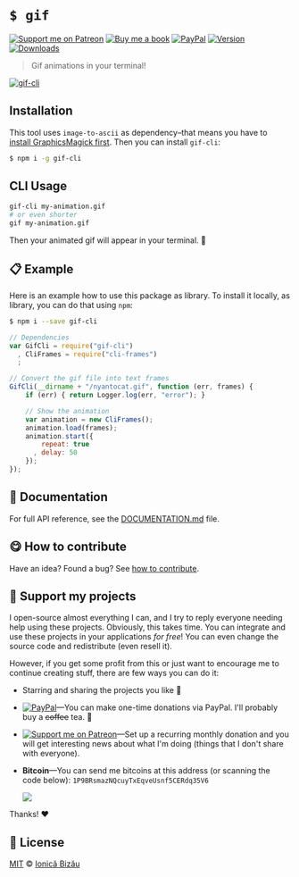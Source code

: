 
# `$ gif`

 [![Support me on Patreon][badge_patreon]][patreon] [![Buy me a book][badge_amazon]][amazon] [![PayPal][badge_paypal_donate]][paypal-donations] [![Version](https://img.shields.io/npm/v/gif-cli.svg)](https://www.npmjs.com/package/gif-cli) [![Downloads](https://img.shields.io/npm/dt/gif-cli.svg)](https://www.npmjs.com/package/gif-cli)

> Gif animations in your terminal!

[![gif-cli](doc/nyan.gif)](#)

## Installation

This tool uses `image-to-ascii` as dependency–that means you have to [install GraphicsMagick first](https://github.com/IonicaBizau/image-to-ascii#installation). Then you can install `gif-cli`:

```sh
$ npm i -g gif-cli
```
## CLI Usage
```sh
gif-cli my-animation.gif
# or even shorter
gif my-animation.gif
```

Then your animated gif will appear in your terminal. :tada:


## :clipboard: Example


Here is an example how to use this package as library. To install it locally, as library, you can do that using `npm`:

```sh
$ npm i --save gif-cli
```



```js
// Dependencies
var GifCli = require("gif-cli")
  , CliFrames = require("cli-frames")
  ;

// Convert the gif file into text frames
GifCli(__dirname + "/nyantocat.gif", function (err, frames) {
    if (err) { return Logger.log(err, "error"); }

    // Show the animation
    var animation = new CliFrames();
    animation.load(frames);
    animation.start({
        repeat: true
      , delay: 50
    });
});
```

## :memo: Documentation

For full API reference, see the [DOCUMENTATION.md][docs] file.

## :yum: How to contribute
Have an idea? Found a bug? See [how to contribute][contributing].


## :sparkling_heart: Support my projects

I open-source almost everything I can, and I try to reply everyone needing help using these projects. Obviously,
this takes time. You can integrate and use these projects in your applications *for free*! You can even change the source code and redistribute (even resell it).

However, if you get some profit from this or just want to encourage me to continue creating stuff, there are few ways you can do it:

 - Starring and sharing the projects you like :rocket:
 - [![PayPal][badge_paypal]][paypal-donations]—You can make one-time donations via PayPal. I'll probably buy a ~~coffee~~ tea. :tea:
 - [![Support me on Patreon][badge_patreon]][patreon]—Set up a recurring monthly donation and you will get interesting news about what I'm doing (things that I don't share with everyone).
 - **Bitcoin**—You can send me bitcoins at this address (or scanning the code below): `1P9BRsmazNQcuyTxEqveUsnf5CERdq35V6`

    ![](https://i.imgur.com/z6OQI95.png)

Thanks! :heart:



## :scroll: License

[MIT][license] © [Ionică Bizău][website]

[badge_patreon]: http://ionicabizau.github.io/badges/patreon.svg
[badge_amazon]: http://ionicabizau.github.io/badges/amazon.svg
[badge_paypal]: http://ionicabizau.github.io/badges/paypal.svg
[badge_paypal_donate]: http://ionicabizau.github.io/badges/paypal_donate.svg
[patreon]: https://www.patreon.com/ionicabizau
[amazon]: http://amzn.eu/hRo9sIZ
[paypal-donations]: https://www.paypal.com/cgi-bin/webscr?cmd=_s-xclick&hosted_button_id=RVXDDLKKLQRJW
[donate-now]: http://i.imgur.com/6cMbHOC.png

[license]: http://showalicense.com/?fullname=Ionic%C4%83%20Biz%C4%83u%20%3Cbizauionica%40gmail.com%3E%20(https%3A%2F%2Fionicabizau.net)&year=2015#license-mit
[website]: https://ionicabizau.net
[contributing]: /CONTRIBUTING.md
[docs]: /DOCUMENTATION.md
